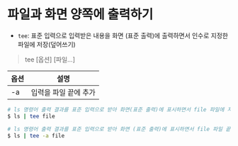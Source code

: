# 파일과 화면 양쪽에 출력하기

- `tee`: 표준 입력으로 입력받은 내용을 화면 (표준 출력)에 출력하면서 인수로 지정한 파일에 저장(덮어쓰기)

> tee [옵션] [파일...]

|옵션|설명|
|---|---|
|-a| 입력을 파일 끝에 추가|

```bash
# ls 명령어 출력 결과를 표준 입력으로 받아 화면(표준 출력)에 표시하면서 file 파일에 저장
$ ls | tee file

# ls 명령어 출력 결과를 표준 입력으로 받아 화면 (표준 출력)에 표시하면서 file 파일 끝에 추가
$ ls | tee -a file
```
